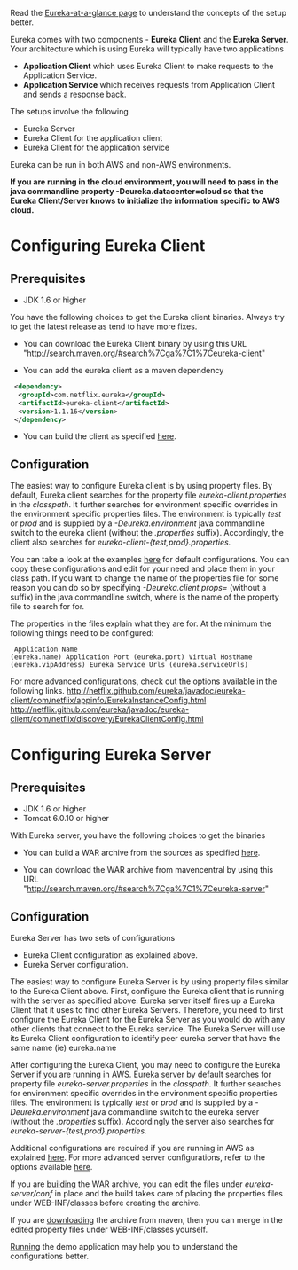 Read the [Eureka-at-a-glance page](https://github.com/Netflix/eureka/wiki/Eureka-at-a-glance) to understand the concepts of the setup better.

Eureka comes with two components - **Eureka Client** and the **Eureka Server**. Your architecture which is using Eureka will typically have two applications

* **Application Client** which uses Eureka Client to make requests to the Application Service.
* **Application Service** which receives requests from Application Client and sends a response back.

The setups involve the following

* Eureka Server
* Eureka Client for the application client
* Eureka Client for the application service

Eureka can be run in both AWS and non-AWS environments.

**If you are running in the cloud environment, you will need to pass in the java commandline property -Deureka.datacenter=cloud so that the Eureka Client/Server knows to initialize the information specific to AWS cloud.**

# Configuring Eureka Client

## Prerequisites

* JDK 1.6 or higher

You have the following choices to get the Eureka client binaries. Always try to get the latest release as tend to have more fixes.

* You can download the Eureka Client binary by using this URL "http://search.maven.org/#search%7Cga%7C1%7Ceureka-client"

* You can add the eureka client as a maven dependency
```xml
 <dependency>
  <groupId>com.netflix.eureka</groupId>
  <artifactId>eureka-client</artifactId>
  <version>1.1.16</version>
 </dependency>
```
* You can build the client as specified [here](https://github.com/Netflix/eureka/wiki/Building-Eureka-Client-and-Server).

## Configuration

The easiest way to configure Eureka client is by using property files. By default, Eureka client searches for the property file _eureka-client.properties_ in the _classpath_. It further searches for environment specific overrides in the environment specific properties files. The environment is typically _test_ or _prod_ and is supplied by a _-Deureka.environment_ java commandline switch to the eureka client (without the _.properties_ suffix). Accordingly, the client also searches for _eureka-client-{test,prod}.properties._

You can take a look at the examples [here](https://github.com/Netflix/eureka/tree/master/eureka-server/conf)  for default configurations. You can copy these configurations and edit for your need and place them in your class path. If you want to change the name of the properties file for some reason you can do so by specifying _-Deureka.client.props=<myprops>_  (without a suffix) in the java commandline switch, where _<myprops>_ is the name of the property file to search for for.

The properties in the files explain what they are for. At the minimum the following things need to be configured:
    <pre><code> 
    Application Name (eureka.name)
    Application Port (eureka.port)
    Virtual HostName (eureka.vipAddress)
    Eureka Service Urls (eureka.serviceUrls)
   </pre></code> 

For more advanced configurations, check out the options available in the following links.
http://netflix.github.com/eureka/javadoc/eureka-client/com/netflix/appinfo/EurekaInstanceConfig.html
http://netflix.github.com/eureka/javadoc/eureka-client/com/netflix/discovery/EurekaClientConfig.html

# Configuring Eureka Server

## Prerequisites

* JDK 1.6 or higher 
* Tomcat 6.0.10 or higher

With Eureka server, you have the following choices to get the binaries

*  You can build a WAR archive from the sources as specified [here](https://github.com/Netflix/eureka/wiki/Building-Eureka-Client-and-Server).

*  You can download the WAR archive from mavencentral by using this URL  
   "http://search.maven.org/#search%7Cga%7C1%7Ceureka-server" 

## Configuration

Eureka Server has two sets of configurations

* Eureka Client configuration as explained above.
* Eureka Server configuration.

The easiest way to configure Eureka Server is by using property files similar to the Eureka Client above. First, configure the Eureka client that is running with the server as specified above. Eureka server itself fires up a Eureka Client that it uses to find other Eureka Servers. Therefore, you need to first configure the Eureka Client for the Eureka Server as you would do with any other clients that connect to the Eureka service. The Eureka Server will use its Eureka Client configuration to identify peer eureka server that have the same name (ie) eureka.name

After configuring the Eureka Client, you may need to configure the Eureka Server if you are running in AWS. Eureka server by default searches for property file _eureka-server.properties_ in the _classpath_. It further searches for environment specific overrides in the environment specific properties files. The environment is typically _test_ or _prod_ and is supplied by a _-Deureka.environment_ java commandline switch to the eureka server (without the _.properties_ suffix). Accordingly the server also searches for _eureka-server-{test,prod}.properties._

Additional configurations are required if you are running in AWS as explained [here](https://github.com/Netflix/eureka/wiki/Configuring-Eureka-in-AWS-Cloud). For more advanced server configurations, refer to the options available [here](http://netflix.github.com/eureka/javadoc/eureka-core/com/netflix/eureka/EurekaServerConfig.html). 

If you are [building](https://github.com/Netflix/eureka/wiki/Building-Eureka-Client-and-Server) the WAR archive, you can edit the files under _eureka-server/conf_ in place and the build takes care of placing the properties files under WEB-INF/classes before creating the archive.

If you are [downloading]("http://search.maven.org/#search%7Cga%7C1%7Ceureka-server") the archive from maven, then you can merge in the edited property files under WEB-INF/classes yourself.

[Running](https://github.com/Netflix/eureka/wiki/Running-the-Demo-Application) the demo application may help you to understand the configurations better.